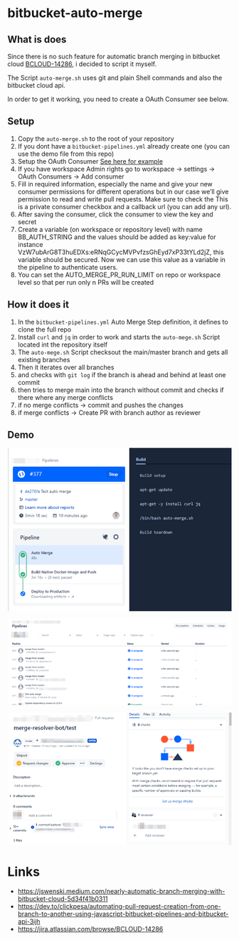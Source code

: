 # bitbucket-auto-merge

## What is does 

Since there is no such feature for automatic branch merging in bitbucket cloud [BCLOUD-14286](https://jira.atlassian.com/browse/BCLOUD-14286), i decided to script it myself.

The Script `auto-merge.sh` uses git and plain Shell commands and also the bitbucket cloud api.

In order to get it working, you need to create a OAuth Consumer see below.

## Setup

1. Copy the `auto-merge.sh` to the root of your repository
2. If you dont have a `bitbucket-pipelines.yml` already create one (you can use the demo file from this repo)
3. Setup the OAuth Consumer [See here for example](https://dev.to/clickpesa/automating-pull-request-creation-from-one-branch-to-another-using-javascript-bitbucket-pipelines-and-bitbucket-api-3ijh)
4. If you have workspace Admin rights go to workspace → settings → OAuth Consumers → Add consumer
5. Fill in required information, especially the name and give your new consumer permissions for different operations but in our case we’ll give permission to read and write pull requests. Make sure to check the This is a private consumer checkbox and a callback url (you can add any url).
6. After saving the consumer, click the consumer to view the key and secret
7. Create a variable (on workspace or repository level) with name BB_AUTH_STRING and the values should be added as key:value for instance VzW7ubArG8T3huEDXs:eRNqGCycMVPvfzsGhEyd7xP33tYLd2jZ, this variable should be secured. Now we can use this value as a variable in the pipeline to authenticate users.
8. You can set the AUTO_MERGE_PR_RUN_LIMIT on repo or workspace level so that per run only n PRs will be created

## How it does it

1. In the `bitbucket-pipelines.yml` Auto Merge Step definition, it defines to clone the full repo
2. Install `curl` and `jq` in order to work and starts the `auto-mege.sh` Script located int the repository itself
3. The `auto-mege.sh` Script checksout the main/master branch and gets all existing branches
4. Then it iterates over all branches
5. and checks with `git log` if the branch is ahead and behind at least one commit
6. then tries to merge main into the branch without commit and checks if there where any merge conflicts
7. if no merge conflicts -> commit and pushes the changes
8. if merge conflicts -> Create PR with branch author as reviewer

## Demo

![bitbucket_test](bitbucket_test.png)

![pipes](pipes.png)

![pr](pr.png)


# Links

- https://jswenski.medium.com/nearly-automatic-branch-merging-with-bitbucket-cloud-5d34f41b0311
- https://dev.to/clickpesa/automating-pull-request-creation-from-one-branch-to-another-using-javascript-bitbucket-pipelines-and-bitbucket-api-3ijh
- https://jira.atlassian.com/browse/BCLOUD-14286

